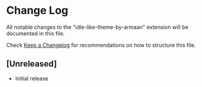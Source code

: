 # Change Log

All notable changes to the "idle-like-theme-by-armaan" extension will be documented in this file.

Check [Keep a Changelog](http://keepachangelog.com/) for recommendations on how to structure this file.

## [Unreleased]

- Initial release
